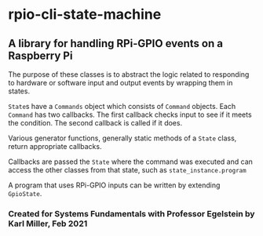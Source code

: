 # rpio-cli-state-machine

## A library for handling RPi-GPIO events on a Raspberry Pi

The purpose of these classes is to abstract the logic related to responding to hardware or software input and output events by wrapping them in states.

`State`s have a `Commands` object which consists of `Command` objects. Each `Command` has two callbacks. The first callback checks input to see if it meets the condition. The second callback is called if it does. 

Various generator functions, generally static methods of a `State` class, return appropriate callbacks.

Callbacks are passed the `State` where the command was executed and can access the other classes from that state, such as `state_instance.program`

A program that uses RPi-GPIO inputs can be written by extending `GpioState`.



### Created for Systems Fundamentals with Professor Egelstein by Karl Miller, Feb 2021


